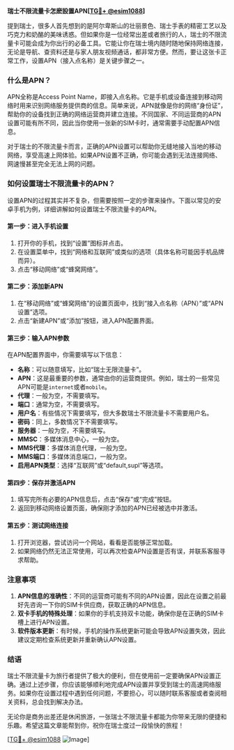 **瑞士不限流量卡怎麽設置APN[[TG💪+ @esim1088](https://t.me/s/esim1088)]**

提到瑞士，很多人首先想到的是阿尔卑斯山的壮丽景色、瑞士手表的精密工艺以及巧克力和奶酪的美味诱惑。但如果你是一位经常出差或者旅行的人，瑞士的不限流量卡可能会成为你出行的必备工具。它能让你在瑞士境内随时随地保持网络连接，无论是导航、查资料还是与家人朋友视频通话，都非常方便。然而，要让这张卡正常工作，设置APN（接入点名称）是关键步骤之一。

### 什么是APN？

APN全称是Access Point Name，即接入点名称。它是手机或设备连接到移动网络时用来识别网络服务提供商的信息。简单来说，APN就像是你的网络“身份证”，帮助你的设备找到正确的网络运营商并建立连接。不同国家、不同运营商的APN设置可能有所不同，因此当你使用一张新的SIM卡时，通常需要手动配置APN信息。

对于瑞士的不限流量卡而言，正确的APN设置可以帮助你无缝地接入当地的移动网络，享受高速上网体验。如果APN设置不正确，你可能会遇到无法连接网络、网速慢甚至完全无法上网的问题。

### 如何设置瑞士不限流量卡的APN？

设置APN的过程其实并不复杂，但需要按照一定的步骤来操作。下面以常见的安卓手机为例，详细讲解如何设置瑞士不限流量卡的APN。

#### 第一步：进入手机设置

1. 打开你的手机，找到“设置”图标并点击。
2. 在设置菜单中，找到“网络和互联网”或类似的选项（具体名称可能因手机品牌而异）。
3. 点击“移动网络”或“蜂窝网络”。

#### 第二步：添加新APN

1. 在“移动网络”或“蜂窝网络”的设置页面中，找到“接入点名称（APN）”或“APN设置”选项。
2. 点击“新建APN”或“添加”按钮，进入APN配置界面。

#### 第三步：输入APN参数

在APN配置界面中，你需要填写以下信息：

- **名称**：可以随意填写，比如“瑞士无限流量卡”。
- **APN**：这是最重要的参数，通常由你的运营商提供。例如，瑞士的一些常见APN可能是`internet`或者`mobile`。
- **代理**：一般为空，不需要填写。
- **端口**：通常为空，不需要填写。
- **用户名**：有些情况下需要填写，但大多数瑞士不限流量卡不需要用户名。
- **密码**：同上，多数情况下不需要填写。
- **服务器**：一般为空，不需要填写。
- **MMSC**：多媒体消息中心，一般为空。
- **MMS代理**：多媒体消息代理，一般为空。
- **MMS端口**：多媒体消息端口，一般为空。
- **启用APN类型**：选择“互联网”或“default,supl”等选项。

#### 第四步：保存并激活APN

1. 填写完所有必要的APN信息后，点击“保存”或“完成”按钮。
2. 返回到移动网络设置页面，确保刚才添加的APN已经被选中并激活。

#### 第五步：测试网络连接

1. 打开浏览器，尝试访问一个网站，看看是否能够正常加载。
2. 如果网络仍然无法正常使用，可以再次检查APN设置是否有误，并联系客服寻求帮助。

### 注意事项

1. **APN信息的准确性**：不同的运营商可能有不同的APN设置，因此在设置之前最好先咨询一下你的SIM卡供应商，获取正确的APN信息。
2. **双卡手机的特殊处理**：如果你的手机支持双卡功能，确保你是在正确的SIM卡槽上进行APN设置。
3. **软件版本更新**：有时候，手机的操作系统更新可能会导致APN设置失效，因此建议定期检查系统更新并重新确认APN设置。

### 结语

瑞士不限流量卡为旅行者提供了极大的便利，但在使用前一定要确保APN设置正确。通过上述步骤，你应该能够顺利地完成APN设置并享受到瑞士的高速网络服务。如果你在设置过程中遇到任何问题，不要担心，可以随时联系客服或者查阅相关资料，总会找到解决办法。

无论你是商务出差还是休闲旅游，一张瑞士不限流量卡都能为你带来无限的便捷和乐趣。希望这篇文章能帮到你，祝你在瑞士度过一段愉快的旅程！

[[TG💪+ @esim1088](https://t.me/s/esim1088) ![Image](https://i.postimg.cc/4NQfJmqS/Snipaste-2025-05-13-00-14-12.png)]